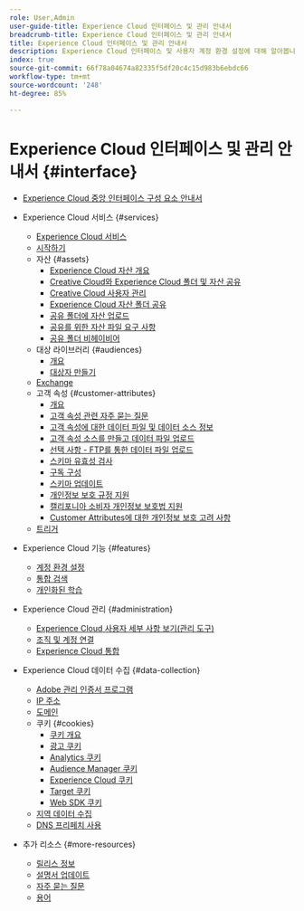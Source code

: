```yaml
---
role: User,Admin
user-guide-title: Experience Cloud 인터페이스 및 관리 안내서
breadcrumb-title: Experience Cloud 인터페이스 및 관리 안내서
title: Experience Cloud 인터페이스 및 관리 안내서
description: Experience Cloud 인터페이스 및 사용자 계정 환경 설정에 대해 알아봅니다. 비즈니스 오브젝트를 검색하고 사용자 및 제품을 관리하는 방법에 대해 알아봅니다. 고객 속성, 대상자 라이브러리, 쿠키를 구성하고 Experience Cloud 자산을 공유하십시오.
index: true
source-git-commit: 66f78a04674a82335f5df20c4c15d983b6ebdc66
workflow-type: tm+mt
source-wordcount: '248'
ht-degree: 85%

---
```



# Experience Cloud 인터페이스 및 관리 안내서 {#interface}

+ [Experience Cloud 중앙 인터페이스 구성 요소 안내서](experience-cloud.md)

+ Experience Cloud 서비스 {#services}
   + [Experience Cloud 서비스](services/overview.md)
   + [시작하기](services/getting-started.md)
   + 자산 {#assets}
      + [Experience Cloud 자산 개요](services/assets/experience-cloud-assets.md)
      + [Creative Cloud와 Experience Cloud 폴더 및 자산 공유](services/assets/creative-cloud.md)
      + [Creative Cloud 사용자 관리](services/assets/manage-cc-users.md)
      + [Experience Cloud 자산 폴더 공유](services/assets/share.md)
      + [공유 폴더에 자산 업로드](services/assets/upload.md)
      + [공유를 위한 자산 파일 요구 사항](services/assets/file-reqs.md)
      + [공유 폴더 비헤이비어](services/assets/behavior.md)
   + 대상 라이브러리 {#audiences}
      + [개요](services/audiences/overview.md)
      + [대상자 만들기](services/audiences/create.md)
   + [Exchange](services/exchange.md)
   + 고객 속성 {#customer-attributes}
      + [개요](services/customer-attributes/attributes.md)
      + [고객 속성 관련 자주 묻는 질문](services/customer-attributes/faq-crs.md)
      + [고객 속성에 대한 데이터 파일 및 데이터 소스 정보](services/customer-attributes/crs-data-file.md)
      + [고객 속성 소스를 만들고 데이터 파일 업로드](services/customer-attributes/t-crs-usecase.md)
      + [선택 사항 - FTP를 통한 데이터 파일 업로드](services/customer-attributes/t-upload-attributes-ftp.md)
      + [스키마 유효성 검사](services/customer-attributes/validate-schema.md)
      + [구독 구성](services/customer-attributes/subscription.md)
      + [스키마 업데이트](services/customer-attributes/t-update-schema.md)
      + [개인정보 보호 규정 지원](services/customer-attributes/gdpr.md)
      + [캘리포니아 소비자 개인정보 보호법 지원](services/customer-attributes/ccpa.md)
      + [Customer Attributes에 대한 개인정보 보호 고려 사항](services/customer-attributes/privacy-mac.md)
   + [트리거](services/triggers.md)

+ Experience Cloud 기능 {#features}
   + [계정 환경 설정](features/account-preferences.md)
   + [통합 검색](features/search.md)
   + [개인화된 학습](features/personalized-learning.md)

+ Experience Cloud 관리 {#administration}
   + [Experience Cloud 사용자 세부 사항 보기(관리 도구)](administration/admin-tool-experience-cloud.md)
   + [조직 및 계정 연결](administration/organizations.md)
   + [Experience Cloud 통합](administration/integrations.md)

+ Experience Cloud 데이터 수집 {#data-collection}
   + [Adobe 관리 인증서 프로그램](data-collection/adobe-managed-cert.md)
   + [IP 주소](data-collection/ip-addresses.md)
   + [도메인](data-collection/domains.md)
   + 쿠키 {#cookies}
      + [쿠키 개요](data-collection/cookies/overview.md)
      + [광고 쿠키](data-collection/cookies/advertising.md)
      + [Analytics 쿠키](data-collection/cookies/analytics.md)
      + [Audience Manager 쿠키](data-collection/cookies/audience-manager.md)
      + [Experience Cloud 쿠키](data-collection/cookies/experience-cloud.md)
      + [Target 쿠키](data-collection/cookies/target.md)
      + [Web SDK 쿠키](data-collection/cookies/web-sdk.md)
   + [지역 데이터 수집](data-collection/rdc.md)
   + [DNS 프리페치 사용](data-collection/dns-prefetch.md)

+ 추가 리소스 {#more-resources}
   + [릴리스 정보](more-resources/release-notes.md)
   + [설명서 업데이트](more-resources/doc-updates.md)
   + [자주 묻는 질문](more-resources/faq.md)
   + [용어](more-resources/terms.md)

